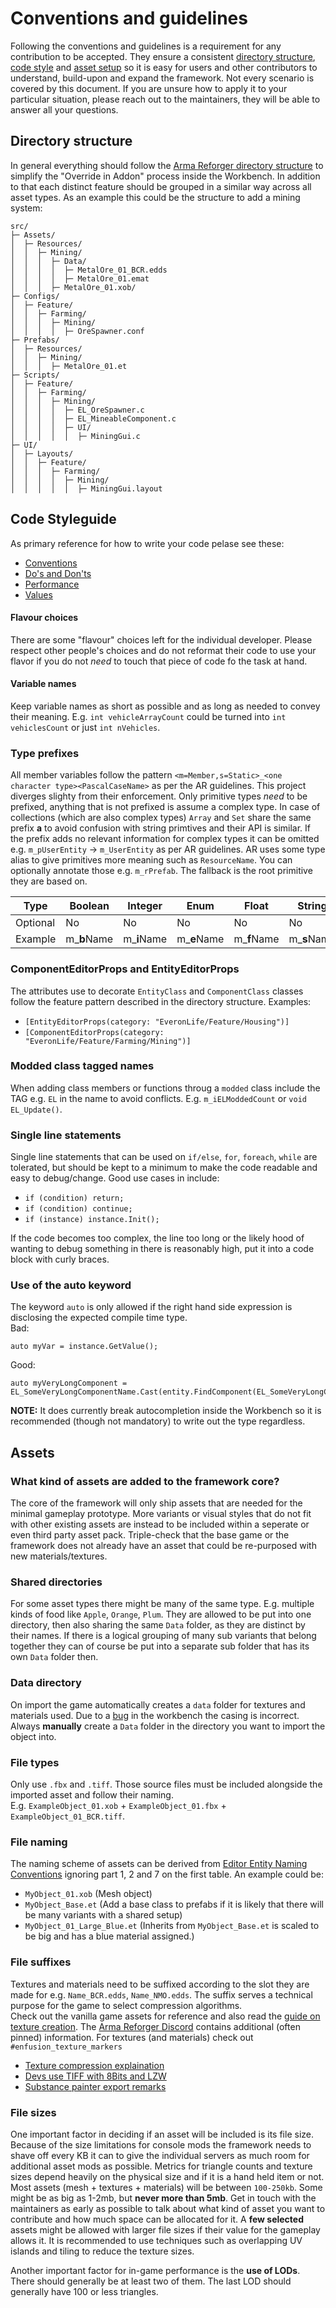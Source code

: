 # Conventions and guidelines
Following the conventions and guidelines is a requirement for any contribution to be accepted.
They ensure a consistent [directory structure](#directory_guidelines), [code style](#code_guidelines) and [asset setup](#asset_guidelines) so it is easy for users and other contributors to understand, build-upon and expand the framework.
Not every scenario is covered by this document. If you are unsure how to apply it to your particular situation, please reach out to the maintainers, they will be able to answer all your questions.

## <a name="directory_guidelines"></a> Directory structure
In general everything should follow the [Arma Reforger directory structure](https://community.bistudio.com/wiki/Arma_Reforger:Directory_Structure) to simplify the "Override in Addon" process inside the Workbench. In addition to that each distinct feature should be grouped in a similar way across all asset types. As an example this could be the structure to add a mining system:
```
src/
├─ Assets/
│  ├─ Resources/
│  │  ├─ Mining/
│  │  │  ├─ Data/
│  │  │  │  ├─ MetalOre_01_BCR.edds
│  │  │  │  ├─ MetalOre_01.emat
│  │  │  ├─ MetalOre_01.xob/
├─ Configs/
│  ├─ Feature/
│  │  ├─ Farming/
│  │  │  ├─ Mining/
│  │  │  │  ├─ OreSpawner.conf
├─ Prefabs/
│  ├─ Resources/
│  │  ├─ Mining/
│  │  │  ├─ MetalOre_01.et
├─ Scripts/
│  ├─ Feature/
│  │  ├─ Farming/
│  │  │  ├─ Mining/
│  │  │  │  ├─ EL_OreSpawner.c
│  │  │  │  ├─ EL_MineableComponent.c
│  │  │  │  ├─ UI/
│  │  │  │  │  ├─ MiningGui.c
├─ UI/
│  ├─ Layouts/
│  │  ├─ Feature/
│  │  │  ├─ Farming/
│  │  │  │  ├─ Mining/
│  │  │  │  │  ├─ MiningGui.layout
```

## <a name="code_guidelines"></a> Code Styleguide
As primary reference for how to write your code pelase see these:
- [Conventions](https://community.bistudio.com/wiki/Arma_Reforger:Scripting:_Conventions)
- [Do's and Don'ts](https://community.bistudio.com/wiki/Arma_Reforger:Scripting:_Do%27s_and_Don%27ts)
- [Performance](https://community.bistudio.com/wiki/Arma_Reforger:Scripting:_Performance)
- [Values](https://community.bistudio.com/wiki/Arma_Reforger:Scripting:_Values)

#### Flavour choices
There are some "flavour" choices left for the individual developer. Please respect other people's choices and do not reformat their code to use your flavor if you do not *need* to touch that piece of code fo the task at hand.

#### Variable names
Keep variable names as short as possible and as long as needed to convey their meaning. E.g. `int vehicleArrayCount` could be turned into `int vehiclesCount` or just `int nVehicles`.

### Type prefixes
All member variables follow the pattern `<m=Member,s=Static>_<one character type><PascalCaseName>` as per the AR guidelines. 
This project diverges slighty from their enforcement. Only primitive types *need* to be prefixed, anything that is not prefixed is assume a complex type.
In case of collections (which are also complex types) `Array` and `Set` share the same prefix **a** to avoid confusion with string primtives and their API is similar.
If the prefix adds no relevant information for complex types it can be omitted e.g. `m_pUserEntity` -> `m_UserEntity` as per AR guidelines.
AR uses some type alias to give primitives more meaning such as `ResourceName`. You can optionally annotate those e.g. `m_rPrefab`. The fallback is the root primitive they are based on.

| Type     | Boolean     | Integer     | Enum        | Float       | String      | Typename     | Vector      | Array       | Set         | Map         | Class       |
|----------|-------------|-------------|-------------|-------------|-------------|--------------|-------------|-------------|-------------|-------------|-------------|
| Optional | No          | No          | No          | No          | No          | No           | No          | **Yes**     | **Yes**     | **Yes**     | **Yes**     |
| Example  | m_**b**Name | m_**i**Name | m_**e**Name | m_**f**Name | m_**s**Name | m_**t**Name  | m_**v**Name | m_**a**Name | m_**a**Name | m_**m**Name | m_**p**Name |

### ComponentEditorProps and EntityEditorProps
The attributes use to decorate `EntityClass` and `ComponentClass` classes follow the feature pattern described in the directory structure. Examples:
- `[EntityEditorProps(category: "EveronLife/Feature/Housing")]`
- `[ComponentEditorProps(category: "EveronLife/Feature/Farming/Mining")]`

### Modded class tagged names
When adding class members or functions throug a `modded` class include the TAG e.g. `EL` in the name to avoid conflicts. E.g. `m_iELModdedCount` or `void EL_Update()`.

### Single line statements
Single line statements that can be used on `if/else`, `for`, `foreach`, `while` are tolerated, but should be kept to a minimum to make the code readable and easy to debug/change.
Good use cases in include:
- `if (condition) return;`
- `if (condition) continue;`
- `if (instance) instance.Init();`

If the code becomes too complex, the line too long or the likely hood of wanting to debug something in there is reasonably high, put it into a code block with curly braces.

### Use of the auto keyword
The keyword `auto` is only allowed if the right hand side expression is disclosing the expected compile time type.  
Bad:
```
auto myVar = instance.GetValue(); 
```
Good:
```
auto myVeryLongComponent = EL_SomeVeryLongComponentName.Cast(entity.FindComponent(EL_SomeVeryLongComponentName));
```
**NOTE:** It does currently break autocompletion inside the Workbench so it is recommended (though not mandatory) to write out the type regardless.

## <a name="asset_guidelines"></a> Assets

### What kind of assets are added to the framework core?
The core of the framework will only ship assets that are needed for the minimal gameplay prototype. More variants or visual styles that do not fit with other existing assets are instead to be included within a seperate or even third party asset pack. Triple-check that the base game or the framework does not already have an asset that could be re-purposed with new materials/textures.

### Shared directories
For some asset types there might be many of the same type. E.g. multiple kinds of food like `Apple`, `Orange`, `Plum`. They are allowed to be put into one directory, then also sharing the same `Data` folder, as they are distinct by their names. If there is a logical grouping of many sub variants that belong together they can of course be put into a separate sub folder that has its own `Data` folder then.

### Data directory
On import the game automatically creates a `data` folder for textures and materials used. Due to a [bug](https://feedback.bistudio.com/T165764) in the workbench the casing is incorrect. Always **manually** create a `Data` folder in the directory you want to import the object into.

### File types
Only use `.fbx` and `.tiff`. Those source files must be included alongside the imported asset and follow their naming.  
E.g. `ExampleObject_01.xob` + `ExampleObject_01.fbx` + `ExampleObject_01_BCR.tiff`.

### File naming
The naming scheme of assets can be derived from [Editor Entity Naming Conventions](https://community.bistudio.com/wiki/Arma_Reforger:Editor_Entity_Naming_Conventions) ignoring part 1, 2 and 7 on the first table. 
An example could be:
- `MyObject_01.xob` (Mesh object)
- `MyObject_Base.et` (Add a base class to prefabs if it is likely that there will be many variants with a shared setup)
- `MyObject_01_Large_Blue.et` (Inherits from `MyObject_Base.et` is scaled to be big and has a blue material assigned.)

### File suffixes
Textures and materials need to be suffixed according to the slot they are made for e.g. `Name_BCR.edds`, `Name_NMO.edds`. The suffix serves a technical purpose for the game to select compression algorithms.  
Check out the vanilla game assets for reference and also read the [guide on texture creation](https://community.bistudio.com/wiki/Arma_Reforger:Textures). 
The [Arma Reforger Discord](https://discord.gg/arma) contains additional (often pinned) information. For textures (and materials) check out `#enfusion_texture_markers`
- [Texture compression explaination](https://discordapp.com/channels/105462288051380224/976231628785475624/981871081046569000)
- [Devs use TIFF with 8Bits and LZW](https://discordapp.com/channels/105462288051380224/976231628785475624/977200057357074432)
- [Substance painter export remarks](https://discordapp.com/channels/105462288051380224/976231628785475624/977154368526753812)

### File sizes
One important factor in deciding if an asset will be included is its file size. Because of the size limitations for console mods the framework needs to shave off every KB it can to give the individual servers as much room for additional asset mods as possible. Metrics for triangle counts and texture sizes depend heavily on the physical size and if it is a hand held item or not.
Most assets (mesh + textures + materials) will be between `100-250kb`. Some might be as big as 1-2mb, but **never more than 5mb**. Get in touch with the maintainers as early as possible to talk about what kind of asset you want to contribute and how much space can be allocated for it. A **few selected** assets might be allowed with larger file sizes if their value for the gameplay allows it.
It is recommended to use techniques such as overlapping UV islands and tiling to reduce the texture sizes.


Another important factor for in-game performance is the **use of LODs**. There should generally be at least two of them. The last LOD should generally have 100 or less triangles.
